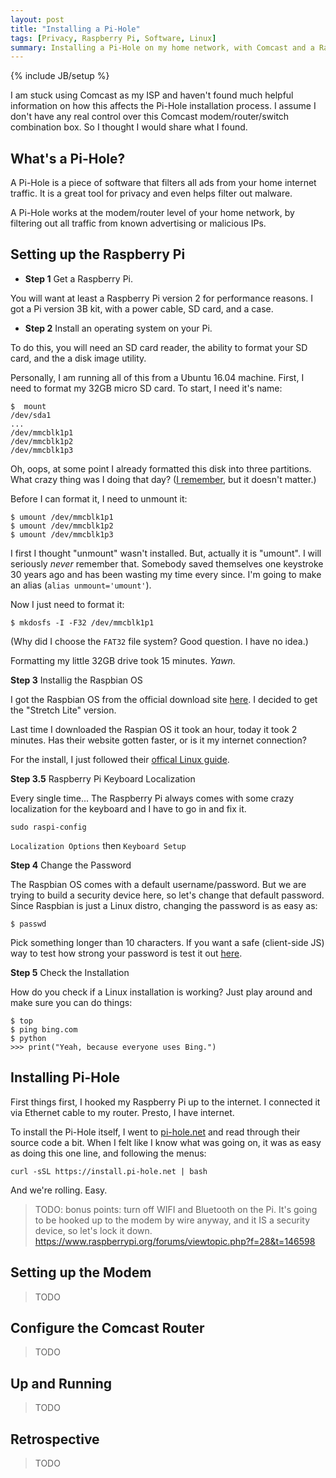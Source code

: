 ```yaml
---
layout: post
title: "Installing a Pi-Hole"
tags: [Privacy, Raspberry Pi, Software, Linux]
summary: Installing a Pi-Hole on my home network, with Comcast and a Raspberry Pi.
---
```

{% include JB/setup %}

I am stuck using Comcast as my ISP and haven't found much helpful information on how this affects the Pi-Hole installation process. I assume I don't have any real control over this Comcast modem/router/switch combination box. So I thought I would share what I found.


## What's a Pi-Hole?

A Pi-Hole is a piece of software that filters all ads from your home internet traffic. It is a great tool for privacy and even helps filter out malware.

A Pi-Hole works at the modem/router level of your home network, by filtering out all traffic from known advertising or malicious IPs.


## Setting up the Raspberry Pi

* **Step 1** Get a Raspberry Pi.

You will want at least a Raspberry Pi version 2 for performance reasons. I got a Pi version 3B kit, with a power cable, SD card, and a case.

* **Step 2** Install an operating system on your Pi.

To do this, you will need an SD card reader, the ability to format your SD card, and the a disk image utility.

Personally, I am running all of this from a Ubuntu 16.04 machine. First, I need to format my 32GB micro SD card. To start, I need it's name:

    $  mount
    /dev/sda1
    ...
    /dev/mmcblk1p1
    /dev/mmcblk1p2
    /dev/mmcblk1p3

Oh, oops, at some point I already formatted this disk into three partitions. What crazy thing was I doing that day? ([I remember](https://github.com/theJollySin/i-wish-i-were-at-defcon-25-hack-a-thon), but it doesn't matter.)

Before I can format it, I need to unmount it:

    $ umount /dev/mmcblk1p1
    $ umount /dev/mmcblk1p2
    $ umount /dev/mmcblk1p3

I first I thought "unmount" wasn't installed. But, actually it is "umount". I will seriously *never* remember that. Somebody saved themselves one keystroke 30 years ago and has been wasting my time every since. I'm going to make an alias (`alias unmount='umount'`).

Now I just need to format it:

    $ mkdosfs -I -F32 /dev/mmcblk1p1

(Why did I choose the `FAT32` file system? Good question. I have no idea.)

Formatting my little 32GB drive took 15 minutes. *Yawn.*


**Step 3** Installig the Raspbian OS

I got the Raspbian OS from the official download site [here](https://www.raspberrypi.org/downloads/raspbian/). I decided to get the "Stretch Lite" version.

Last time I downloaded the Raspian OS it took an hour, today it took 2 minutes. Has their website gotten faster, or is it my internet connection?

For the install, I just followed their [offical Linux guide](https://www.raspberrypi.org/documentation/installation/installing-images/linux.md).


**Step 3.5** Raspberry Pi Keyboard Localization

Every single time... The Raspberry Pi always comes with some crazy localization for the keyboard and I have to go in and fix it.

    sudo raspi-config

`Localization Options` then `Keyboard Setup`


**Step 4** Change the Password

The Raspbian OS comes with a default username/password. But we are trying to build a security device here, so let's change that default password. Since Raspbian is just a Linux distro, changing the password is as easy as:

    $ passwd

Pick something longer than 10 characters. If you want a safe (client-side JS) way to test how strong your password is test it out [here](http://antineutrino.net/apps/password_analyzer).


**Step 5** Check the Installation

How do you check if a Linux installation is working? Just play around and make sure you can do things:

    $ top
    $ ping bing.com
    $ python
    >>> print("Yeah, because everyone uses Bing.")


## Installing Pi-Hole

First things first, I hooked my Raspberry Pi up to the internet. I connected it via Ethernet cable to my router. Presto, I have internet.

To install the Pi-Hole itself, I went to [pi-hole.net](pi-hole.net) and read through their source code a bit. When I felt like I know what was going on, it was as easy as doing this one line, and following the menus:

    curl -sSL https://install.pi-hole.net | bash

And we're rolling. Easy.

> TODO: bonus points: turn off WIFI and Bluetooth on the Pi.  It's going to be hooked up to the modem by wire anyway, and it IS a security device, so let's lock it down.  https://www.raspberrypi.org/forums/viewtopic.php?f=28&t=146598


## Setting up the Modem

> TODO


## Configure the Comcast Router

> TODO


## Up and Running

> TODO


## Retrospective

> TODO

